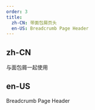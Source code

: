 ```yaml
---
order: 3
title:
  zh-CN: 带面包屑页头
  en-US: Breadcrumb Page Header
---
```


## zh-CN

与面包屑一起使用

## en-US

Breadcrumb Page Header
